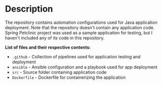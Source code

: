 # Description

The repository contains automation configurations used for Java application deployment. Note that the repository doesn't contain any application code. Spring Petclinic project was used as a sample application for testing, but I haven't included any of its code in this repository.  

**List of files and their respective contents:**  
* `.github` - Collection of pipelines used for application testing and deployment
* `ansible` - Ansible configuration and a playbook used for app deployment
* `src` - Source folder containing application code
* `Dockerfile` - Dockerfile for containerizing the application
